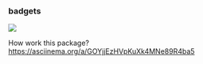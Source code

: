 ### badgets

<a href="https://codeclimate.com/github/OrchidClouse/frontend-project-46/maintainability"><img src="https://api.codeclimate.com/v1/badges/13afca74dd42524fceb8/maintainability" /></a>

How work this package?
https://asciinema.org/a/GOYjjEzHVpKuXk4MNe89R4ba5
